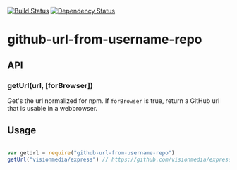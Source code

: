 [![Build Status](https://travis-ci.org/robertkowalski/github-url-from-username-repo.png?branch=master)](https://travis-ci.org/robertkowalski/github-url-from-username-repo)
[![Dependency Status](https://gemnasium.com/robertkowalski/github-url-from-username-repo.png)](https://gemnasium.com/robertkowalski/github-url-from-username-repo)


# github-url-from-username-repo








































































<extoc></extoc>

## API

### getUrl(url, [forBrowser])

Get's the url normalized for npm.
If `forBrowser` is true, return a GitHub url that is usable in a webbrowser.

## Usage

```javascript

var getUrl = require("github-url-from-username-repo")
getUrl("visionmedia/express") // https://github.com/visionmedia/express

```
